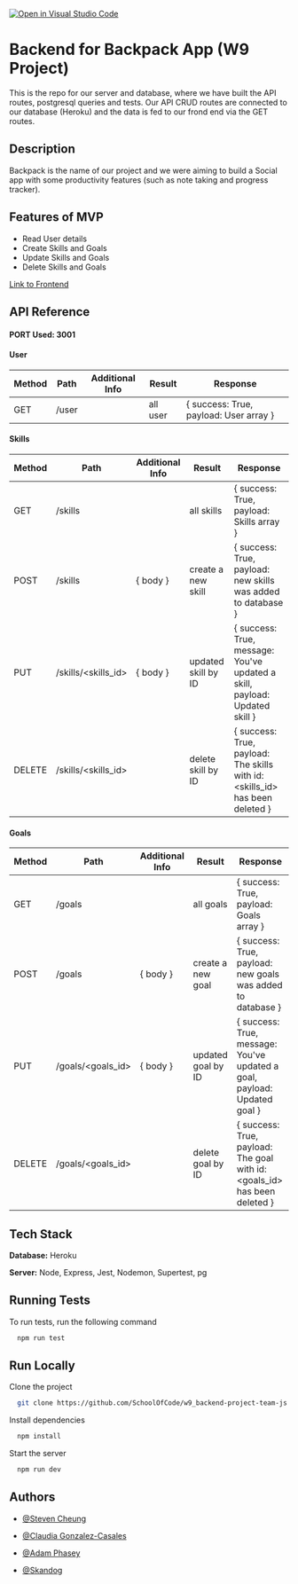 [![Open in Visual Studio Code](https://classroom.github.com/assets/open-in-vscode-c66648af7eb3fe8bc4f294546bfd86ef473780cde1dea487d3c4ff354943c9ae.svg)](https://classroom.github.com/online_ide?assignment_repo_id=8036224&assignment_repo_type=AssignmentRepo)

# Backend for Backpack App (W9 Project) 

This is the repo for our server and database, where we have built the API routes, postgresql queries and tests. Our API CRUD routes are connected to our database (Heroku) and the data is fed to our frond end via the GET routes.

## Description
Backpack is the name of our project and we were aiming to build a Social app with some productivity features (such as note taking and progress tracker).

## Features of MVP
- Read User details
- Create Skills and Goals
- Update Skills and Goals
- Delete Skills and Goals


[Link to Frontend](https://github.com/SchoolOfCode/w9_frontend-project-team-js)


## API Reference

#### PORT Used: 3001

#### User

| Method | Path                 | Additional Info | Result                                    | Response                                    |
| ------ | -------------------- | --------------- | ----------------------------------------- | ------------------------------------------- |
| GET    | /user                |                 | all user                                  | { success: True, payload: User array }      |

#### Skills

| Method | Path                 | Additional Info | Result                                    | Response                                    |
| ------ | -------------------- | --------------- | ----------------------------------------- | ------------------------------------------- |
| GET    | /skills              |                 | all skills                                | { success: True, payload: Skills array }    |
| POST   | /skills              | { body }        | create a new skill                        | { success: True, payload: new skills was added to database  } |
| PUT    | /skills/<skills_id>  | { body }        | updated skill by ID                       | { success: True, message: You've updated a skill, payload: Updated skill  }       |
| DELETE | /skills/<skills_id>  |                 | delete skill by ID                            | { success: True, payload: The skills with id: <skills_id> has been deleted }       |

#### Goals

| Method | Path                 | Additional Info | Result                                    | Response                                    |
| ------ | -------------------- | --------------- | ----------------------------------------- | ------------------------------------------- |
| GET    | /goals              |                 | all goals                                | { success: True, payload: Goals array }    |
| POST   | /goals              | { body }        | create a new goal                        | { success: True, payload: new goals was added to database  } |
| PUT    | /goals/<goals_id>  | { body }        | updated goal by ID                       | { success: True, message: You've updated a goal, payload: Updated goal  }       |
| DELETE | /goals/<goals_id>  |                 | delete goal by ID                            | { success: True, payload: The goal with id: <goals_id> has been deleted }       |


## Tech Stack

**Database:** Heroku

**Server:** Node, Express, Jest, Nodemon, Supertest, pg




## Running Tests

To run tests, run the following command

```bash
  npm run test
```



## Run Locally

Clone the project

```bash
  git clone https://github.com/SchoolOfCode/w9_backend-project-team-js
```

Install dependencies

```bash
  npm install
```

Start the server

```bash
  npm run dev
```




## Authors

- [@Steven Cheung](https://github.com/StevenCK1)

- [@Claudia Gonzalez-Casales](https://github.com/ClaudiaGC1339)

- [@Adam Phasey](https://github.com/AdamPhasey)

- [@Skandog](https://github.com/skandog)







